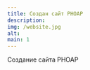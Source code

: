 ```yaml
---
title: Создан сайт РНОАР
description: 
img: /website.jpg
alt: 
main: 1
---
```

Создание сайта РНОАР
